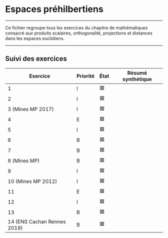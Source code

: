 # Espaces préhilbertiens

---

Ce fichier regroupe tous les exercices du chapitre de mathématiques consacré aux produits scalaires, orthogonalité, projections et distances dans les espaces euclidiens.

---

## Suivi des exercices

| Exercice                         | Priorité | État | Résumé synthétique |
|----------------------------------|----------|------|---------------------|
| 1                                | I        | 🟥   |                     |
| 2                                | I        | 🟥   |                     |
| 3 (Mines MP 2017)                | I        | 🟥   |                     |
| 4                                | E        | 🟥   |                     |
| 5                                | I        | 🟥   |                     |
| 6                                | B        | 🟥   |                     |
| 7                                | B        | 🟥   |                     |
| 8 (Mines MP)                     | B        | 🟥   |                     |
| 9                                | I        | 🟥   |                     |
| 10 (Mines MP 2012)               | I        | 🟥   |                     |
| 11                               | E        | 🟥   |                     |
| 12                               | I        | 🟥   |                     |
| 13                               | B        | 🟥   |                     |
| 14 (ENS Cachan Rennes 2019)      | B        | 🟥   |                     |

